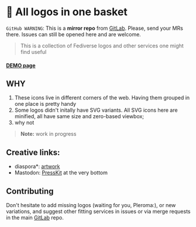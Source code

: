
# :ferris_wheel: All logos in one basket

`GitHub WARNING`: This is a __mirror repo__ from [GitLab](https://gitlab.com/distributopia/all-logos-in-one-basket). Please, send your MRs there. Issues can still be opened here and are welcome.

> This is a collection of Fediverse logos and other services one might find useful

#### [DEMO page](https://distributopia.gitlab.io/all-logos-in-one-basket)

## WHY

1. These icons live in different corners of the web. Having them grouped in one place is pretty handy
2. Some logos didn't initally have SVG variants. All SVG icons here are minified, all have same size and zero-based viewbox;
3. why not

> **Note:** work in progress

## Creative links:

* diaspora*: [artwork](https://wiki.diasporafoundation.org/Logos,_icons_and_visual_art)
* Mastodon: [PressKit](https:joinmastodon.org) at the very bottom

## Contributing

Don't hesitate to add missing logos (waiting for you, Pleroma:), or new variations, and suggest other fitting services in issues or via merge requests in the main [GitLab](https://gitlab.com/distributopia/all-logos-in-one-basket) repo.
